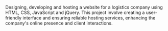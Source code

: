 Designing, developing and hosting a website for a logistics company using HTML, CSS, JavaScript and jQuery. This project involve creating a user-friendly interface and ensuring reliable hosting services, enhancing the company's online presence and client interactions.
